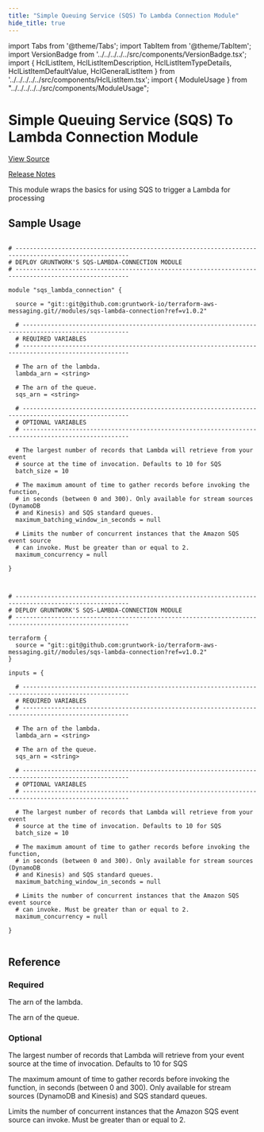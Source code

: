 ```yaml
---
title: "Simple Queuing Service (SQS) To Lambda Connection Module"
hide_title: true
---
```


import Tabs from '@theme/Tabs';
import TabItem from '@theme/TabItem';
import VersionBadge from '../../../../../src/components/VersionBadge.tsx';
import { HclListItem, HclListItemDescription, HclListItemTypeDetails, HclListItemDefaultValue, HclGeneralListItem } from '../../../../../src/components/HclListItem.tsx';
import { ModuleUsage } from "../../../../../src/components/ModuleUsage";

<VersionBadge repoTitle="AWS Messaging" version="1.0.2" lastModifiedVersion="0.13.0"/>

# Simple Queuing Service (SQS) To Lambda Connection Module

<a href="https://github.com/gruntwork-io/terraform-aws-messaging/tree/v1.0.2/modules/sqs-lambda-connection" className="link-button" title="View the source code for this module in GitHub.">View Source</a>

<a href="https://github.com/gruntwork-io/terraform-aws-messaging/releases/tag/v0.13.0" className="link-button" title="Release notes for only versions which impacted this module.">Release Notes</a>

This module wraps the basics for using SQS to trigger a Lambda for processing

## Sample Usage

<Tabs>
<TabItem value="terraform" label="Terraform" default>

```hcl title="main.tf"

# ------------------------------------------------------------------------------------------------------
# DEPLOY GRUNTWORK'S SQS-LAMBDA-CONNECTION MODULE
# ------------------------------------------------------------------------------------------------------

module "sqs_lambda_connection" {

  source = "git::git@github.com:gruntwork-io/terraform-aws-messaging.git//modules/sqs-lambda-connection?ref=v1.0.2"

  # ----------------------------------------------------------------------------------------------------
  # REQUIRED VARIABLES
  # ----------------------------------------------------------------------------------------------------

  # The arn of the lambda.
  lambda_arn = <string>

  # The arn of the queue.
  sqs_arn = <string>

  # ----------------------------------------------------------------------------------------------------
  # OPTIONAL VARIABLES
  # ----------------------------------------------------------------------------------------------------

  # The largest number of records that Lambda will retrieve from your event
  # source at the time of invocation. Defaults to 10 for SQS
  batch_size = 10

  # The maximum amount of time to gather records before invoking the function,
  # in seconds (between 0 and 300). Only available for stream sources (DynamoDB
  # and Kinesis) and SQS standard queues.
  maximum_batching_window_in_seconds = null

  # Limits the number of concurrent instances that the Amazon SQS event source
  # can invoke. Must be greater than or equal to 2.
  maximum_concurrency = null

}


```

</TabItem>
<TabItem value="terragrunt" label="Terragrunt" default>

```hcl title="terragrunt.hcl"

# ------------------------------------------------------------------------------------------------------
# DEPLOY GRUNTWORK'S SQS-LAMBDA-CONNECTION MODULE
# ------------------------------------------------------------------------------------------------------

terraform {
  source = "git::git@github.com:gruntwork-io/terraform-aws-messaging.git//modules/sqs-lambda-connection?ref=v1.0.2"
}

inputs = {

  # ----------------------------------------------------------------------------------------------------
  # REQUIRED VARIABLES
  # ----------------------------------------------------------------------------------------------------

  # The arn of the lambda.
  lambda_arn = <string>

  # The arn of the queue.
  sqs_arn = <string>

  # ----------------------------------------------------------------------------------------------------
  # OPTIONAL VARIABLES
  # ----------------------------------------------------------------------------------------------------

  # The largest number of records that Lambda will retrieve from your event
  # source at the time of invocation. Defaults to 10 for SQS
  batch_size = 10

  # The maximum amount of time to gather records before invoking the function,
  # in seconds (between 0 and 300). Only available for stream sources (DynamoDB
  # and Kinesis) and SQS standard queues.
  maximum_batching_window_in_seconds = null

  # Limits the number of concurrent instances that the Amazon SQS event source
  # can invoke. Must be greater than or equal to 2.
  maximum_concurrency = null

}


```

</TabItem>
</Tabs>




## Reference

<Tabs>
<TabItem value="inputs" label="Inputs" default>

### Required

<HclListItem name="lambda_arn" requirement="required" type="string">
<HclListItemDescription>

The arn of the lambda.

</HclListItemDescription>
</HclListItem>

<HclListItem name="sqs_arn" requirement="required" type="string">
<HclListItemDescription>

The arn of the queue.

</HclListItemDescription>
</HclListItem>

### Optional

<HclListItem name="batch_size" requirement="optional" type="number">
<HclListItemDescription>

The largest number of records that Lambda will retrieve from your event source at the time of invocation. Defaults to 10 for SQS

</HclListItemDescription>
<HclListItemDefaultValue defaultValue="10"/>
</HclListItem>

<HclListItem name="maximum_batching_window_in_seconds" requirement="optional" type="number">
<HclListItemDescription>

The maximum amount of time to gather records before invoking the function, in seconds (between 0 and 300). Only available for stream sources (DynamoDB and Kinesis) and SQS standard queues.

</HclListItemDescription>
<HclListItemDefaultValue defaultValue="null"/>
</HclListItem>

<HclListItem name="maximum_concurrency" requirement="optional" type="number">
<HclListItemDescription>

Limits the number of concurrent instances that the Amazon SQS event source can invoke. Must be greater than or equal to 2.

</HclListItemDescription>
<HclListItemDefaultValue defaultValue="null"/>
</HclListItem>

</TabItem>
<TabItem value="outputs" label="Outputs">

<HclListItem name="function_arn">
</HclListItem>

</TabItem>
</Tabs>

<!-- ##DOCS-SOURCER-START
{
  "originalSources": [
    "https://github.com/gruntwork-io/terraform-aws-messaging/tree/v1.0.2/modules/sqs-lambda-connection/readme.md",
    "https://github.com/gruntwork-io/terraform-aws-messaging/tree/v1.0.2/modules/sqs-lambda-connection/variables.tf",
    "https://github.com/gruntwork-io/terraform-aws-messaging/tree/v1.0.2/modules/sqs-lambda-connection/outputs.tf"
  ],
  "sourcePlugin": "module-catalog-api",
  "hash": "1783eecb9ef975123546ff33a8fd51d2"
}
##DOCS-SOURCER-END -->
